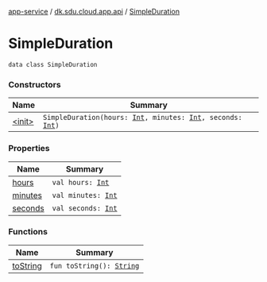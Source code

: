 [app-service](../../index.md) / [dk.sdu.cloud.app.api](../index.md) / [SimpleDuration](./index.md)

# SimpleDuration

`data class SimpleDuration`

### Constructors

| Name | Summary |
|---|---|
| [&lt;init&gt;](-init-.md) | `SimpleDuration(hours: `[`Int`](https://kotlinlang.org/api/latest/jvm/stdlib/kotlin/-int/index.html)`, minutes: `[`Int`](https://kotlinlang.org/api/latest/jvm/stdlib/kotlin/-int/index.html)`, seconds: `[`Int`](https://kotlinlang.org/api/latest/jvm/stdlib/kotlin/-int/index.html)`)` |

### Properties

| Name | Summary |
|---|---|
| [hours](hours.md) | `val hours: `[`Int`](https://kotlinlang.org/api/latest/jvm/stdlib/kotlin/-int/index.html) |
| [minutes](minutes.md) | `val minutes: `[`Int`](https://kotlinlang.org/api/latest/jvm/stdlib/kotlin/-int/index.html) |
| [seconds](seconds.md) | `val seconds: `[`Int`](https://kotlinlang.org/api/latest/jvm/stdlib/kotlin/-int/index.html) |

### Functions

| Name | Summary |
|---|---|
| [toString](to-string.md) | `fun toString(): `[`String`](https://kotlinlang.org/api/latest/jvm/stdlib/kotlin/-string/index.html) |
